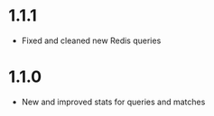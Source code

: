 # 1.1.1

+ Fixed and cleaned new Redis queries

# 1.1.0

+ New and improved stats for queries and matches
